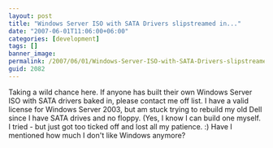 ```yaml
---
layout: post
title: "Windows Server ISO with SATA Drivers slipstreamed in..."
date: "2007-06-01T11:06:00+06:00"
categories: [development]
tags: []
banner_image: 
permalink: /2007/06/01/Windows-Server-ISO-with-SATA-Drivers-slipstreamed-in
guid: 2082
---
```


Taking a wild chance here. If anyone has built their own Windows Server ISO with SATA drivers baked in, please contact me off list. I have a valid license for Windows Server 2003, but am stuck trying to rebuild my old Dell since I have SATA drives and no floppy. (Yes, I know I can build one myself. I tried - but just got too ticked off and lost all my patience. :) Have I mentioned how much I don't like Windows anymore?